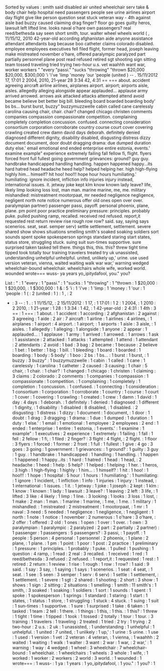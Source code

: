 Sorted by values :
smith said disabled air united wheelchair serv take & body chair help hospital need passengers people see urine airlines airport day flight give like person question seat stuck veteran way - 4th against aisle bad buzzy caused claiming drag finger? floor go goes guilty heros, lawsuit left lifted line. looks naval o'hare own passengers? real reed/bethesda say seen short smith, tour. walter wheel wheels world ( , 11/15/12, 2010 42-year-old according afghanistan aide anyone assistance attendant attendants bag because boo catheter claims colorado disabled. employee employees executives fell filed flight, former head, joseph leaving make mistreated november o'hare, offered paralympic paralyzed part partially personnel plane post read refused retired sgt shooting sign sitting team tossed traveling tried trying two-hour u.s. vet waahhh want war, worker workers " "every "passi." "sucks "throwing" "thrown $20,000 $20,000, $300,000 'i 'i've 'limp 'money 'our 'people (united ) -- . 15/11/2012 17, 17:01 2 2004, 2010, 21-year 28 3:34 42, 4:31 == === about. accident agreeing aircraft airline airlines, airplanes airport. airport; airports aisle, aisles. allegedly alleging alongside appear applauded... applause army arrived arrowed. arrows ask attacked attacks attempted attend avoid became believe bet better big bill. bleeding board boarded boarding body' bs bs... burst burst, buzzy" buzzymuzzwelle cabin called cane carelessly carolina causing chair, chair. chair? changed chicago christen comments companies compassion compassionate competition. complaining completely completion concussion. confused. connecting consideration consortium corporation corroborate country course court cover covering crawling created crew damn david days deborah. definitely denied diagnosed different dignity, disability disabled, disgusting distress dizzy document document, door doubt dragging drama: due dumped duration duty else.' email emotional end ended enterprise entire estonia, events.' examine example" experience extremely failing fall fellow fi, flight. flyers forced front full fullest going government grievances: ground? guy guy. handbrake handicapped handling handling. happen happened happy...its hard hatred head headache heed help? helped helping her. high high-flying highly him... himself? hit hoo! hoo!!! hope hour hours humiliating.' humiliating: ignore incident, infliction info injuries injury instead, international issues. it. jetway joke kept klm know known lady leave? life, likely limp looking loss lost, man man. marine marine, me, me. military mishandled: mistreatment mootorpaat, mr needed negligence negligence, negligent north note notice numerous offer old ones open over over. paralympian partner) passenger passi, payoff. personal phoenix, plane, plane. pm point poor practice preliminary pressure: principles. probably puke. pulled pushing ramp, recalled. received red refused. report,it requested rest return review rise rough row row? said. say, saying says scenerios. seat, seat. semper serv) settle settlement, settlement. severe shared show shows situations smelling smith's soaked soaking soldiers sort sounds spent spoke spokesperson springs standard staring start states, status store, struggling stuck. suing suit sun-times supportive. sure surprised taken tasked tell there. things this, this. this? threw tight time tipped took totally tour training travelers treated try uk unassisted, understanding unhelpful unhelpful. united, unlikely up,' urine. use used version veteran, vienna, waited waiting walk war war,' warning wedged wheelchair-bound wheelchair. wheelchairs whole wife, worked world. wounded wrote=== wuss- ya years yo_ipitydafool, you." you? 

List :
" : 1
"every : 1
"passi." : 1
"sucks : 1
"throwing" : 1
"thrown : 1
$20,000 : 1
$20,000, : 1
$300,000 : 1
& : 5
'i : 1
'i've : 1
'limp : 1
'money : 1
'our : 1
'people : 1
( : 2
(united : 1
) : 1
, : 2
- : 3
-- : 1
. : 1
11/15/12, : 2
15/11/2012 : 1
17, : 1
17:01 : 1
2 : 1
2004, : 1
2010 : 2
2010, : 1
21-year : 1
28 : 1
3:34 : 1
42, : 1
42-year-old : 2
4:31 : 1
4th : 3
== : 1
=== : 1
about. : 1
accident : 1
according : 2
afghanistan : 2
against : 3
agreeing : 1
aide : 2
air : 7
aircraft : 1
airline : 1
airlines : 4
airlines, : 1
airplanes : 1
airport : 4
airport. : 1
airport; : 1
airports : 1
aisle : 3
aisle, : 1
aisles. : 1
allegedly : 1
alleging : 1
alongside : 1
anyone : 2
appear : 1
applauded... : 1
applause : 1
army : 1
arrived : 1
arrowed. : 1
arrows : 1
ask : 1
assistance : 2
attacked : 1
attacks : 1
attempted : 1
attend : 1
attendant : 2
attendants : 2
avoid : 1
bad : 3
bag : 2
became : 1
because : 2
believe : 1
bet : 1
better : 1
big : 1
bill. : 1
bleeding : 1
board : 1
boarded : 1
boarding : 1
body : 5
body' : 1
boo : 2
bs : 1
bs... : 1
burst : 1
burst, : 1
buzzy : 3
buzzy" : 1
buzzymuzzwelle : 1
cabin : 1
called : 1
cane : 1
carelessly : 1
carolina : 1
catheter : 2
caused : 3
causing : 1
chair : 5
chair, : 1
chair. : 1
chair? : 1
changed : 1
chicago : 1
christen : 1
claiming : 3
claims : 2
colorado : 2
comments : 1
companies : 1
compassion : 1
compassionate : 1
competition. : 1
complaining : 1
completely : 1
completion : 1
concussion. : 1
confused. : 1
connecting : 1
consideration : 1
consortium : 1
corporation : 1
corroborate : 1
country : 1
course : 1
court : 1
cover : 1
covering : 1
crawling : 1
created : 1
crew : 1
damn : 1
david : 1
day : 4
days : 1
deborah. : 1
definitely : 1
denied : 1
diagnosed : 1
different : 1
dignity, : 1
disability : 1
disabled : 8
disabled, : 1
disabled. : 2
disgusting : 1
distress : 1
dizzy : 1
document : 1
document, : 1
door : 1
doubt : 1
drag : 3
dragging : 1
drama: : 1
due : 1
dumped : 1
duration : 1
duty : 1
else.' : 1
email : 1
emotional : 1
employee : 2
employees : 2
end : 1
ended : 1
enterprise : 1
entire : 1
estonia, : 1
events.' : 1
examine : 1
example" : 1
executives : 2
experience : 1
extremely : 1
failing : 1
fall : 1
fell : 2
fellow : 1
fi, : 1
filed : 2
finger? : 3
flight : 4
flight, : 2
flight. : 1
floor : 3
flyers : 1
forced : 1
former : 2
front : 1
full : 1
fullest : 1
give : 4
go : 3
goes : 3
going : 1
government : 1
grievances: : 1
ground? : 1
guilty : 3
guy : 1
guy. : 1
handbrake : 1
handicapped : 1
handling : 1
handling. : 1
happen : 1
happened : 1
happy...its : 1
hard : 1
hatred : 1
head : 1
head, : 2
headache : 1
heed : 1
help : 5
help? : 1
helped : 1
helping : 1
her. : 1
heros, : 3
high : 1
high-flying : 1
highly : 1
him... : 1
himself? : 1
hit : 1
hoo! : 1
hoo!!! : 1
hope : 1
hospital : 5
hour : 1
hours : 1
humiliating.' : 1
humiliating: : 1
ignore : 1
incident, : 1
infliction : 1
info : 1
injuries : 1
injury : 1
instead, : 1
international : 1
issues. : 1
it. : 1
jetway : 1
joke : 1
joseph : 2
kept : 1
klm : 1
know : 1
known : 1
lady : 1
lawsuit : 3
leave? : 1
leaving : 2
left : 3
life, : 1
lifted : 3
like : 4
likely : 1
limp : 1
line. : 3
looking : 1
looks : 3
loss : 1
lost, : 1
make : 2
man : 1
man. : 1
marine : 1
marine, : 1
me, : 1
me. : 1
military : 1
mishandled: : 1
mistreated : 2
mistreatment : 1
mootorpaat, : 1
mr : 1
naval : 3
need : 5
needed : 1
negligence : 1
negligence, : 1
negligent : 1
north : 1
note : 1
notice : 1
november : 2
numerous : 1
o'hare : 3
o'hare, : 2
offer : 1
offered : 2
old : 1
ones : 1
open : 1
over : 1
over. : 1
own : 3
paralympian : 1
paralympic : 2
paralyzed : 2
part : 2
partially : 2
partner) : 1
passenger : 1
passengers : 5
passengers? : 3
passi, : 1
payoff. : 1
people : 5
person : 4
personal : 1
personnel : 2
phoenix, : 1
plane : 2
plane, : 1
plane. : 1
pm : 1
point : 1
poor : 1
post : 2
practice : 1
preliminary : 1
pressure: : 1
principles. : 1
probably : 1
puke. : 1
pulled : 1
pushing : 1
question : 4
ramp, : 1
read : 2
real : 3
recalled. : 1
received : 1
red : 1
reed/bethesda : 3
refused : 2
refused. : 1
report,it : 1
requested : 1
rest : 1
retired : 2
return : 1
review : 1
rise : 1
rough : 1
row : 1
row? : 1
said : 9
said. : 1
say : 3
say, : 1
saying : 1
says : 1
scenerios. : 1
seat : 4
seat, : 1
seat. : 1
see : 5
seen : 3
semper : 1
serv : 6
serv) : 1
settle : 1
settlement, : 1
settlement. : 1
severe : 1
sgt : 2
shared : 1
shooting : 2
short : 3
show : 1
shows : 1
sign : 2
sitting : 2
situations : 1
smelling : 1
smith : 11
smith's : 1
smith, : 3
soaked : 1
soaking : 1
soldiers : 1
sort : 1
sounds : 1
spent : 1
spoke : 1
spokesperson : 1
springs : 1
standard : 1
staring : 1
start : 1
states, : 1
status : 1
store, : 1
struggling : 1
stuck : 4
stuck. : 1
suing : 1
suit : 1
sun-times : 1
supportive. : 1
sure : 1
surprised : 1
take : 6
taken : 1
tasked : 1
team : 2
tell : 1
there. : 1
things : 1
this, : 1
this. : 1
this? : 1
threw : 1
tight : 1
time : 1
tipped : 1
took : 1
tossed : 2
totally : 1
tour : 1
tour. : 3
training : 1
travelers : 1
traveling : 2
treated : 1
tried : 2
try : 1
trying : 2
two-hour : 2
u.s. : 2
uk : 1
unassisted, : 1
understanding : 1
unhelpful : 1
unhelpful. : 1
united : 7
united, : 1
unlikely : 1
up,' : 1
urine : 5
urine. : 1
use : 1
used : 1
version : 1
vet : 2
veteran : 4
veteran, : 1
vienna, : 1
waahhh : 2
waited : 1
waiting : 1
walk : 1
walter : 3
want : 2
war : 1
war, : 2
war,' : 1
warning : 1
way : 4
wedged : 1
wheel : 3
wheelchair : 7
wheelchair-bound : 1
wheelchair. : 1
wheelchairs : 1
wheels : 3
whole : 1
wife, : 1
worked : 1
worker : 2
workers : 2
world : 3
world. : 1
wounded : 1
wrote=== : 1
wuss- : 1
ya : 1
years : 1
yo_ipitydafool, : 1
you." : 1
you? : 1
